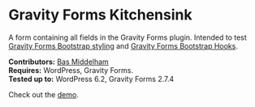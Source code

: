 # Gravity Forms Kitchensink
A form containing all fields in the Gravity Forms plugin. Intended to test [Gravity Forms Bootstrap styling](https://github.com/basmiddelham/gravityforms-bootstrap-styling) and [Gravity Forms Bootstrap Hooks](https://github.com/basmiddelham/gravityforms-bootstrap-hooks).

__Contributors:__ [Bas Middelham](https://github.com/basmiddelham)  
__Requires:__ WordPress, Gravity Forms.  
__Tested up to:__ WordPress 6.2, Gravity Forms 2.7.4

Check out the [demo](https://demo.middelham.nl/gravity-forms-kitchensink/).
